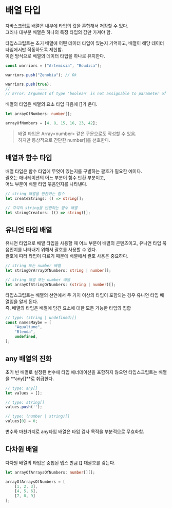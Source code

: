 # 배열 타입
자바스크립트 배열은 내부에 타입의 값을 혼합해서 저장할 수 있다.  
그러나 대부분 배열은 하나의 특정 타입의 값만 가져야 함.  

타입스크립트는 초기 배열에 어떤 데이터 타입이 있는지 기억하고, 배열이 해당 데이터 타입에서만 작동하도록 제한함.  
이런 방식으로 배열의 데이터 타입을 하나로 유지한다.  
```typescript
const warriors = ["Artemisia", "Boudica"];

warriors.push("Zenobia"); // Ok

warriors.push(true);
//            ~~~~
// Error: Argument of type 'boolean' is not assignable to parameter of type 'string'.
```

배열의 타입은 배열의 요소 타입 다음에 []가 온다.
```typescript
let arrayOfNumbers: number[];

arrayOfNumbers = [4, 8, 15, 16, 23, 42];
```

> 배열 타입은 Array\<number> 같은 구문으로도 작성할 수 있음.  
> 하지만 통상적으로 간단한 number[]를 선호한다.

## 배열과 함수 타입
배열 타입은 함수 타입에 무엇이 있는지를 구별하는 괄호가 필요한 예이다.  
괄호는 애너테이션의 어느 부분이 함수 반환 부분이고,  
어느 부분이 배열 타입 묶음인지를 나타낸다.
```typescript
// string 배열을 반환하는 함수
let createStrings: () => string[];

// 각각의 string을 반환하는 함수 배열
let stringCreators: (() => string)[];
```

## 유니언 타입 배열
유니언 타입으로 배열 타입을 사용할 때 어느 부분이 배열의 콘텐츠이고, 유니언 타입 묶음인지를 나타내기 위해서 괄호를 사용할 수 있다.  
괄호에 따라 타입이 다르기 때문에 배열에서 괄호 사용은 중요하다.
```typescript
// string 또는 number 배열
let stringOrArrayOfNumbers: string | number[];

// string 배열 또는 number 배열
let arrayOfStringOrNumbers: (string | number)[];
```

타입스크립트는 배열의 선언에서 두 가지 이상의 타입이 포함되는 경우 유니언 타입 배열임을 알게 된다.  
즉, 배열의 타입은 배열에 담긴 요소에 대한 모든 가능한 타입의 집합  
```typescript
// type: (string | undefined)[]
const namesMaybe = [
    "Aqualtune",
    "Blenda",
    undefined,
];
```

## any 배열의 진화
초기 빈 배열로 설정된 변수에 타입 애너테이션을 포함하지 않으면 타입스크립트는 배열을 **any[]**로 취급한다.
```typescript
// type: any[]
let values = [];

// type: string[]
values.push('');

// type: (number | string)[]
values[0] = 0;
```

변수와 마찬가지로 any타입 배열은 타입 검사 목적을 부분적으로 무효화함.

## 다차원 배열
다차원 배열의 타입은 중첩된 뎁스 만큼 **[]** 대괄호를 갖는다.
```typescript
let arrayOfArraysOfNumbers: number[][];

arrayOfArraysOfNumbers = [
    [1, 2, 3],
    [4, 5, 6],
    [7, 8, 9]
];
```